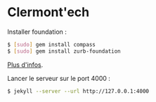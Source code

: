 Clermont'ech
============

Installer foundation :

```sh
$ [sudo] gem install compass
$ [sudo] gem install zurb-foundation
```

[Plus d'infos](http://foundation.zurb.com/docs/sass.html).

Lancer le serveur sur le port 4000 :

``` sh
$ jekyll --server --url http://127.0.0.1:4000
```


